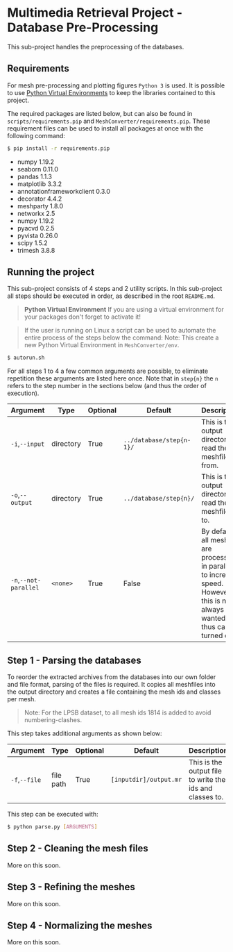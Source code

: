 # Multimedia Retrieval Project - Database Pre-Processing
This sub-project handles the preprocessing of the databases.

## Requirements
For mesh pre-processing and plotting figures `Python 3` is used. It is possible to use [Python Virtual Environments](https://docs.python.org/3/tutorial/venv.html) to keep the libraries contained to this project.

The required packages are listed below, but can also be found in `scripts/requirements.pip` and `MeshConverter/requirements.pip`. These requirement files can be used to install all packages at once with the following command:
```bash
$ pip install -r requirements.pip
```

 - numpy 1.19.2
 - seaborn 0.11.0
 - pandas 1.1.3
 - matplotlib 3.3.2
 - annotationframeworkclient 0.3.0
 - decorator 4.4.2
 - meshparty 1.8.0
 - networkx 2.5
 - numpy 1.19.2
 - pyacvd 0.2.5
 - pyvista 0.26.0
 - scipy 1.5.2
 - trimesh 3.8.8


## Running the project
This sub-project consists of 4 steps and 2 utility scripts. In this sub-project all steps should be executed in order, as described in the root `README.md`.

> **Python Virtual Environment** 
> If you are using a virtual environment for your packages don't forget to activate it!

> If the user is running on Linux a script can be used to automate the entire process of the steps below the command:
> Note: This create a new Python Virtual Environment in `MeshConverter/env`.
```bash
$ autorun.sh
```

For all steps 1 to 4 a few common arguments are possible, to eliminate repetition these arguments are listed here once. Note that in `step{n}` the `n` refers to the step number in the sections below (and thus the order of execution).

Argument              | Type      | Optional | Default | Description
----------------------|-----------|----------|---------|------------
`-i`,`--input`        | directory | True     | `../database/step{n-1}/` | This is the output directory to read the meshfiles from.
`-o`,`--output`       | directory | True     | `../database/step{n}/`   | This is the output directory to read the meshfiles to.
`-n`,`--not-parallel` | `<none>`  | True     | False | By default all meshes are processed in parallel to increase speed. However, this is not always wanted and thus can be turned off.


## Step 1 - Parsing the databases
To reorder the extracted archives from the databases into our own folder and file format, parsing of the files is required. It copies all meshfiles into the output directory and creates a file containing the mesh ids and classes per mesh.

> Note: For the LPSB dataset, to all mesh ids 1814 is added to avoid numbering-clashes.

This step takes additional arguments as shown below:

Argument      | Type      | Optional | Default | Description
--------------|-----------|----------|---------|------------
`-f`,`--file` | file path | True     | `[inputdir]/output.mr` | This is the output file to write the ids and classes to.

This step can be executed with:
```bash
$ python parse.py [ARGUMENTS]
```

## Step 2 - Cleaning the mesh files
More on this soon.

## Step 3 - Refining the meshes
More on this soon.

## Step 4 - Normalizing the meshes
More on this soon.
